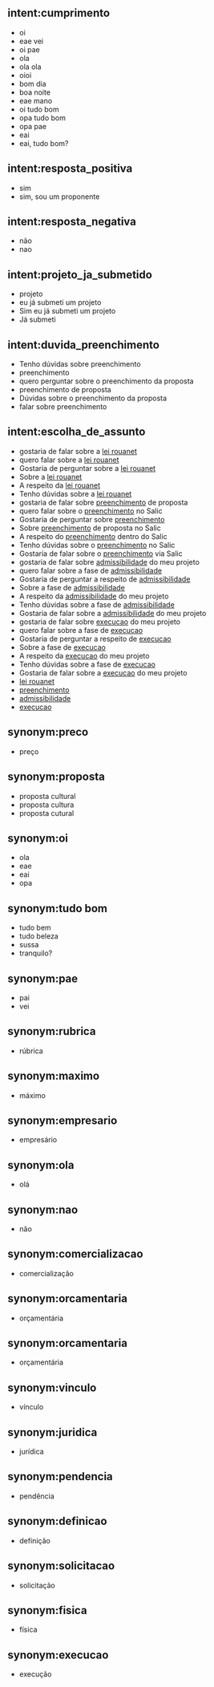 ## intent:cumprimento
- oi
- eae vei
- oi pae
- ola
- ola ola
- oioi
- bom dia
- boa noite
- eae mano
- oi tudo bom
- opa tudo bom
- opa pae
- eai
- eai, tudo bom?

## intent:resposta_positiva
- sim
- sim, sou um proponente

## intent:resposta_negativa
- não
- nao

## intent:projeto_ja_submetido
- projeto
- eu já submeti um projeto
- Sim eu já submeti um projeto
- Já submeti

## intent:duvida_preenchimento
- Tenho dúvidas sobre preenchimento
- preenchimento
- quero perguntar sobre o preenchimento da proposta
- preenchimento de proposta
- Dúvidas sobre o preenchimento da proposta
- falar sobre preenchimento

## intent:escolha_de_assunto
- gostaria de falar sobre a [lei rouanet](assunto)
- quero falar sobre a [lei rouanet](assunto)
- Gostaria de perguntar sobre a [lei rouanet](assunto)
- Sobre a [lei rouanet](assunto)
- A respeito da [lei rouanet](assunto)
- Tenho dúvidas sobre a [lei rouanet](assunto)
- gostaria de falar sobre [preenchimento](assunto) de proposta
- quero falar sobre o [preenchimento](assunto) no Salic
- Gostaria de perguntar sobre [preenchimento](assunto)
- Sobre [preenchimento](assunto) de proposta no Salic
- A respeito do [preenchimento](assunto) dentro do Salic
- Tenho dúvidas sobre o [preenchimento](assunto) no Salic
- Gostaria de falar sobre o [preenchimento](assunto) via Salic
- gostaria de falar sobre [admissibilidade](assunto) do meu projeto
- quero falar sobre a fase de [admissibilidade](assunto)
- Gostaria de perguntar a respeito de [admissibilidade](assunto)
- Sobre a fase de [admissibilidade](assunto)
- A respeito da [admissibilidade](assunto) do meu projeto
- Tenho dúvidas sobre a fase de [admissibilidade](assunto)
- Gostaria de falar sobre a [admissibilidade](assunto) do meu projeto
- gostaria de falar sobre [execucao](assunto) do meu projeto
- quero falar sobre a fase de [execucao](assunto)
- Gostaria de perguntar a respeito de [execucao](assunto)
- Sobre a fase de [execucao](assunto)
- A respeito da [execucao](assunto) do meu projeto
- Tenho dúvidas sobre a fase de [execucao](assunto)
- Gostaria de falar sobre a [execucao](assunto) do meu projeto
- [lei rouanet](assunto)
- [preenchimento](assunto)
- [admissibilidade](assunto)
- [execucao](assunto)

## synonym:preco
+ preço

## synonym:proposta
+ proposta cultural
+ proposta cultura
+ proposta cutural

## synonym:oi
+ ola
+ eae
+ eai
+ opa

## synonym:tudo bom
+ tudo bem
+ tudo beleza
+ sussa
+ tranquilo?

## synonym:pae
+ pai
+ vei

## synonym:rubrica
+ rúbrica

## synonym:maximo
+ máximo

## synonym:empresario
+ empresário

## synonym:ola
+ olá

## synonym:nao
+ não

## synonym:comercializacao
+ comercialização

## synonym:orcamentaria
+ orçamentária

## synonym:orcamentaria
+ orçamentária

## synonym:vinculo
+ vínculo

## synonym:juridica
+ jurídica

## synonym:pendencia
+ pendência

## synonym:definicao
+ definição

## synonym:solicitacao
+ solicitação

## synonym:fisica
+ física

## synonym:execucao
+ execução
